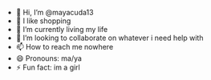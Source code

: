 - 👋 Hi, I’m @mayacuda13
- 👀 I like shopping
- 🌱 I’m currently living my life
- 💞️ I’m looking to collaborate on whatever i need help with
- 📫 How to reach me nowhere
- 😄 Pronouns: ma/ya
- ⚡ Fun fact: im a girl

<!---
mayacuda13/mayacuda13 is a ✨ special ✨ repository because its `README.md` (this file) appears on your GitHub profile.
You can click the Preview link to take a look at your changes.
--->
